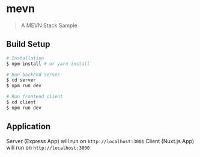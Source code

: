 # mevn

> A MEVN Stack Sample

## Build Setup

``` bash
# Installation
$ npm install # or yarn install

# Run backend server
$ cd server
$ npm run dev

# Run frontend client
$ cd client
$ npm run dev
```

## Application

Server (Express App) will run on `http://localhost:3001`
Client (Nuxt.js App) will run on `http://localhost:3000`


